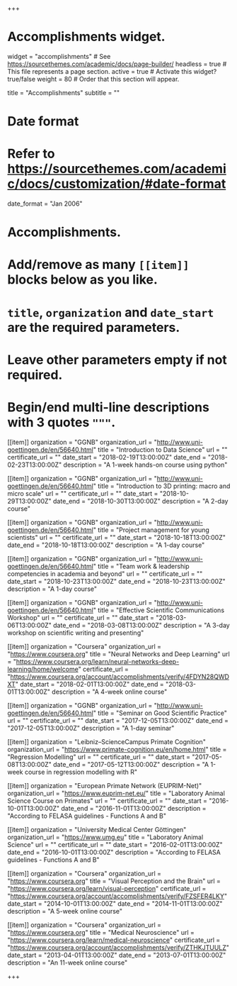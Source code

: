 +++
# Accomplishments widget.
widget = "accomplishments"  # See https://sourcethemes.com/academic/docs/page-builder/
headless = true    # This file represents a page section.
active = true  # Activate this widget? true/false
weight = 80  # Order that this section will appear.

title = "Accomplish&shy;ments"
subtitle = ""

# Date format
#   Refer to https://sourcethemes.com/academic/docs/customization/#date-format
date_format = "Jan 2006"

# Accomplishments.
#   Add/remove as many `[[item]]` blocks below as you like.
#   `title`, `organization` and `date_start` are the required parameters.
#   Leave other parameters empty if not required.
#   Begin/end multi-line descriptions with 3 quotes `"""`.


[[item]]
  organization = "GGNB"
  organization_url = "http://www.uni-goettingen.de/en/56640.html"
  title = "Introduction to Data Science"
  url = ""
  certificate_url = ""
  date_start = "2018-02-19T13:00:00Z"
  date_end = "2018-02-23T13:00:00Z"
  description = "A 1-week hands-on course using python"
  
[[item]]
  organization = "GGNB"
  organization_url = "http://www.uni-goettingen.de/en/56640.html"
  title = "Introduction to 3D printing: macro and micro scale"
  url = ""
  certificate_url = ""
  date_start = "2018-10-29T13:00:00Z"
  date_end = "2018-10-30T13:00:00Z"
  description = "A 2-day course"
  
[[item]]
  organization = "GGNB"
  organization_url = "http://www.uni-goettingen.de/en/56640.html"
  title = "Project management for young scientists"
  url = ""
  certificate_url = ""
  date_start = "2018-10-18T13:00:00Z"
  date_end = "2018-10-18T13:00:00Z"
  description = "A 1-day course"
  
[[item]]
  organization = "GGNB"
  organization_url = "http://www.uni-goettingen.de/en/56640.html"
  title = "Team work & leadership competencies in academia and beyond"
  url = ""
  certificate_url = ""
  date_start = "2018-10-23T13:00:00Z"
  date_end = "2018-10-23T13:00:00Z"
  description = "A 1-day course"
  
[[item]]
  organization = "GGNB"
  organization_url = "http://www.uni-goettingen.de/en/56640.html"
  title = "Effective Scientific Communications Workshop"
  url = ""
  certificate_url = ""
  date_start = "2018-03-06T13:00:00Z"
  date_end = "2018-03-08T13:00:00Z"
  description = "A 3-day workshop on scientific writing and presenting"
  
[[item]]
  organization = "Coursera"
  organization_url = "https://www.coursera.org"
  title = "Neural Networks and Deep Learning"
  url = "https://www.coursera.org/learn/neural-networks-deep-learning/home/welcome"
  certificate_url = "https://www.coursera.org/account/accomplishments/verify/4FDYN28QWDXT"
  date_start = "2018-02-01T13:00:00Z"
  date_end = "2018-03-01T13:00:00Z"
  description = "A 4-week online course"
  
[[item]]
  organization = "GGNB"
  organization_url = "http://www.uni-goettingen.de/en/56640.html"
  title = "Seminar on Good Scientific Practice"
  url = ""
  certificate_url = ""
  date_start = "2017-12-05T13:00:00Z"
  date_end = "2017-12-05T13:00:00Z"
  description = "A 1-day seminar"
  
[[item]]
  organization = "Leibniz–ScienceCampus Primate Cognition"
  organization_url = "https://www.primate-cognition.eu/en/home.html"
  title = "Regression Modelling"
  url = ""
  certificate_url = ""
  date_start = "2017-05-08T13:00:00Z"
  date_end = "2017-05-12T13:00:00Z"
  description = "A 1-week course in regression modelling with R"

[[item]]
  organization = "European Primate Network (EUPRIM-Net)"
  organization_url = "https://www.euprim-net.eu/"
  title = "Laboratory Animal Science Course on Primates"
  url = ""
  certificate_url = ""
  date_start = "2016-10-01T13:00:00Z"
  date_end = "2016-11-01T13:00:00Z"
  description = "According to FELASA guidelines - Functions A and B"
  
[[item]]
  organization = "University Medical Center Göttingen"
  organization_url = "https://www.umg.eu"
  title = "Laboratory Animal Science"
  url = ""
  certificate_url = ""
  date_start = "2016-02-01T13:00:00Z"
  date_end = "2016-10-01T13:00:00Z"
  description = "According to FELASA guidelines - Functions A and B"

[[item]]
  organization = "Coursera"
  organization_url = "https://www.coursera.org"
  title = "Visual Perception and the Brain"
  url = "https://www.coursera.org/learn/visual-perception"
  certificate_url = "https://www.coursera.org/account/accomplishments/verify/FZSFER4LKY"
  date_start = "2014-10-01T13:00:00Z"
  date_end = "2014-11-01T13:00:00Z"
  description = "A 5-week online course"
  
[[item]]
  organization = "Coursera"
  organization_url = "https://www.coursera.org"
  title = "Medical Neuroscience"
  url = "https://www.coursera.org/learn/medical-neuroscience"
  certificate_url = "https://www.coursera.org/account/accomplishments/verify/ZTHKJTUULZ"
  date_start = "2013-04-01T13:00:00Z"
  date_end = "2013-07-01T13:00:00Z"
  description = "An 11-week online course"
  
+++
